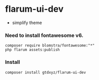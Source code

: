 # flarum-ui-dev

- simplify theme

### Need to install fontawesome v6.

```
composer require blomstra/fontawesome:"*"
php flarum assets:publish
```

### Install
```
composer install gtdxyz/flarum-ui-dev
```